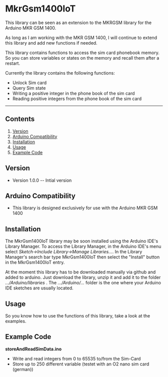 # MkrGsm1400IoT

This library can be seen as an extension to the MKRGSM library for the Arduino MKR GSM 1400.

As long as I am working with the MKR GSM 1400, I will continue to extend this library and add new functions if needed.

This library contains functions to access the sim card phonebook memory. So you can store variables or states on the memory and recall them after a restart.


Currently the library contains the following functions:
- Unlock Sim card
- Query Sim state
- Writing a positive integer in the phone book of the sim card
- Reading positive integers from the phone book of the sim card


----------

## **Contents**
1.  [Version](https://github.com/phlpjo/MkrGsm1400IoT/tree/master#version)
2.  [Arduino Compatibility](https://github.com/phlpjo/MkrGsm1400IoT/tree/master#Arduino_Compatibility)
3. [Installation](https://github.com/phlpjo/MkrGsm1400IoT/tree/master#Installation)
4. [Usage](https://github.com/phlpjo/MkrGsm1400IoT/tree/master#Usage)
5. [Example Code](https://github.com/phlpjo/MkrGsm1400IoT/tree/master#Example_Code)

## **Version**

- Version 1.0.0 -- Intial version

## **Arduino Compatibility**

-  This library is designed exclusively for use with the Arduino MKR GSM 1400



## **Installation**

The MkrGsm1400IoT library may be soon installed using the Arduino IDE's Library Manager. To access the Library Manager, in the Arduino IDE's menu select _Sketch->Include Library->Manage Libraries..._. In the Library Manager's search bar type MkrGsm1400IoT then select the "Install" button in the MkrGsm1400IoT entry.

At the moment this library has to be downloaded manually via github and added to arduino.
Just download the library, unzip it and add it to the folder _.../Arduino/libraries_ . The _.../Arduino/..._ folder is the one where your Arduino IDE sketches are usually located.

## **Usage**

So you know how to use the functions of this library, take a look at the examples.

## **Example Code**
**storeAndReadSimData.ino**
- Write and read integers from 0 to 65535 to/from the Sim-Card
- Store up to 250 different variable (testet with an O2 nano sim card (german))

